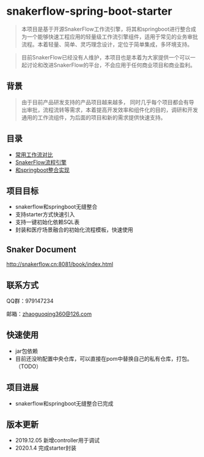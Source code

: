 # snakerflow-spring-boot-starter
>  本项目是基于开源SnakerFlow工作流引擎，将其和springboot进行整合成为一个能够快速工程应用的轻量级工作流引擎组件，适用于常见的业务审批流程。本着轻量、简单、灵巧理念设计，定位于简单集成，多环境支持。


>  目前SnakerFlow已经没有人维护，本项目也是本着为大家提供一个可以一起讨论和改进SnakerFlow的平台，不会应用于任何商业项目和商业盈利。

## 背景

> 由于目前产品研发支持的产品项目越来越多， 同时几乎每个项目都会有导出审批，流程流转等需求，本着提高开发效率和组件化的目的，调研和开发通用的工作流组件，为后面的项目和新的需求提供快速支持。

## 目录
* [常用工作流对比](https://github.com/snakerflow-starter/snakerflow-spring-boot-starter/wiki/%E5%AE%A1%E6%89%B9%E6%B5%81%E8%B0%83%E7%A0%94)
* [SnakerFlow流程引擎](https://github.com/snakerflow-starter/snakerflow-spring-boot-starter/wiki/SnakerFlow%E6%B5%81%E7%A8%8B%E5%BC%95%E6%93%8E)
* [和springboot整合实现](https://github.com/snakerflow-starter/snakerflow-spring-boot-starter/wiki/SnakerFlow%E5%92%8Cspringboot%E6%95%B4%E5%90%88)
## 项目目标
- snakerflow和springboot无缝整合
- 支持starter方式快速引入
- 支持一键初始化依赖SQL表
- 封装和医疗场景融合的初始化流程模板，快速使用


## Snaker Document
http://snakerflow.cn:8081/book/index.html


## 联系方式

QQ群：979147234

邮箱：zhaoguoqing360@126.com


## 快速使用
- jar包依赖
- 目前还没哟配置中央仓库，可以直接在pom中替换自己的私有仓库，打包。（TODO）
## 项目进展
- snakerflow和springboot无缝整合已完成

## 版本更新

- 2019.12.05 新增controller用于调试
- 2020.1.4 完成starter封装
